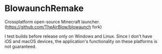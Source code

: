 # BlowaunchRemake
Crossplatform open-source Minecraft launcher. (https://github.com/TheAirBlow/blowaunch fork)

I test builds before release only on Windows and Linux. Since I don't have iOS and macOS devices, the application's functionality on these platforms is not guaranteed.
